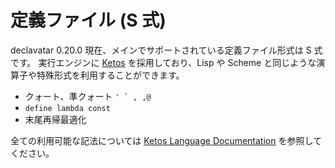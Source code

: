 # 定義ファイル (S 式)

declavatar 0.20.0 現在、メインでサポートされている定義ファイル形式は S 式です。
実行エンジンに [Ketos](https://github.com/murarth/ketos) を採用しており、Lisp や Scheme と同じような演算子や特殊形式を利用することができます。

* クォート、準クォート <code>' \` , ,@</code>
* `define lambda const`
* 末尾再帰最適化

全ての利用可能な記法については [Ketos Language Documentation](https://github.com/murarth/ketos/blob/master/docs/README.md) を参照してください。
